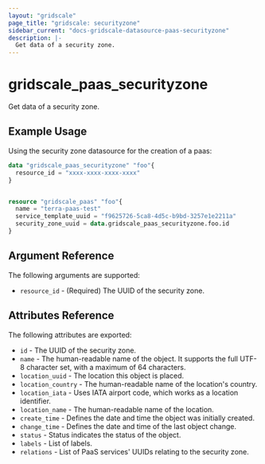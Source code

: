 ```yaml
---
layout: "gridscale"
page_title: "gridscale: securityzone"
sidebar_current: "docs-gridscale-datasource-paas-securityzone"
description: |-
  Get data of a security zone.
---
```


# gridscale_paas_securityzone

Get data of a security zone.

## Example Usage

Using the security zone datasource for the creation of a paas:

```terraform
data "gridscale_paas_securityzone" "foo"{
  resource_id = "xxxx-xxxx-xxxx-xxxx"
}


resource "gridscale_paas" "foo"{
  name = "terra-paas-test"
  service_template_uuid = "f9625726-5ca8-4d5c-b9bd-3257e1e2211a"
  security_zone_uuid = data.gridscale_paas_securityzone.foo.id
}
```

## Argument Reference

The following arguments are supported:

* `resource_id` - (Required) The UUID of the security zone.

## Attributes Reference

The following attributes are exported:

* `id` - The UUID of the security zone.
* `name` - The human-readable name of the object. It supports the full UTF-8 character set, with a maximum of 64 characters.
* `location_uuid` - The location this object is placed.
* `location_country` - The human-readable name of the location's country.
* `location_iata` - Uses IATA airport code, which works as a location identifier.
* `location_name` - The human-readable name of the location.
* `create_time` - Defines the date and time the object was initially created.
* `change_time` - Defines the date and time of the last object change.
* `status` - Status indicates the status of the object.
* `labels` - List of labels.
* `relations` - List of PaaS services' UUIDs relating to the security zone.
